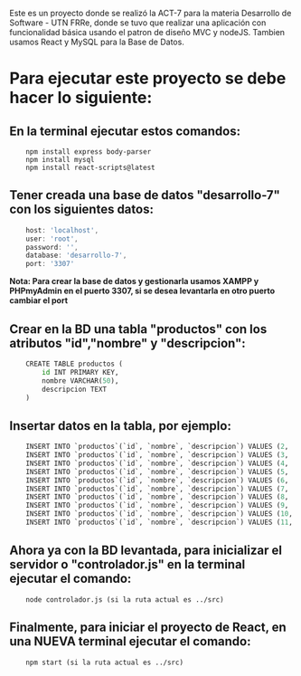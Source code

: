 Este es un proyecto donde se realizó la ACT-7 para la materia Desarrollo de Software - UTN FRRe, donde se tuvo que realizar una aplicación con funcionalidad básica usando el patron de diseño MVC y nodeJS. Tambien usamos React y MySQL para la Base de Datos.

# Para ejecutar este proyecto se debe hacer lo siguiente: 

## En la terminal ejecutar estos comandos:
```console
    npm install express body-parser
    npm install mysql
    npm install react-scripts@latest 
```

## Tener creada una base de datos "desarrollo-7" con los siguientes datos:   
```javascript
    host: 'localhost',
    user: 'root',
    password: '',
    database: 'desarrollo-7',
    port: '3307'
```

**Nota: Para crear la base de datos y gestionarla usamos XAMPP y PHPmyAdmin en el puerto 3307, si se desea levantarla en otro puerto cambiar el port**

## Crear en la BD una tabla "productos" con los atributos "id","nombre" y "descripcion":
```python
    CREATE TABLE productos (
        id INT PRIMARY KEY,
        nombre VARCHAR(50),
        descripcion TEXT
    )
```

## Insertar datos en la tabla, por ejemplo:
```python
    INSERT INTO `productos`(`id`, `nombre`, `descripcion`) VALUES (2, 'Campera', 'Campera de friza negra');
    INSERT INTO `productos`(`id`, `nombre`, `descripcion`) VALUES (3, 'Pantalón', 'Pantalón de mezclilla azul');
    INSERT INTO `productos`(`id`, `nombre`, `descripcion`) VALUES (4, 'Remera', 'Remera de algodón blanca');
    INSERT INTO `productos`(`id`, `nombre`, `descripcion`) VALUES (5, 'Vestido', 'Vestido de verano estampado');
    INSERT INTO `productos`(`id`, `nombre`, `descripcion`) VALUES (6, 'Zapatillas', 'Zapatillas deportivas negras');
    INSERT INTO `productos`(`id`, `nombre`, `descripcion`) VALUES (7, 'Bufanda', 'Bufanda de lana a cuadros');
    INSERT INTO `productos`(`id`, `nombre`, `descripcion`) VALUES (8, 'Gorro', 'Gorro de punto negro');
    INSERT INTO `productos`(`id`, `nombre`, `descripcion`) VALUES (9, 'Chaqueta', 'Chaqueta de cuero marrón');
    INSERT INTO `productos`(`id`, `nombre`, `descripcion`) VALUES (10, 'Blusa', 'Blusa de seda rosa');
    INSERT INTO `productos`(`id`, `nombre`, `descripcion`) VALUES (11, 'Shorts', 'Shorts deportivos negros');
```

## Ahora ya con la BD levantada, para inicializar el servidor o "controlador.js" en la terminal ejecutar el comando:
```console
    node controlador.js (si la ruta actual es ../src)
```

## Finalmente, para iniciar el proyecto de React, en una NUEVA terminal ejecutar el comando: 
```console
    npm start (si la ruta actual es ../src)
```
